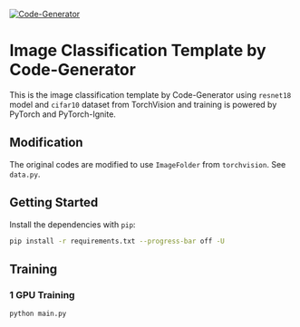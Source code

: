 [![Code-Generator](https://badgen.net/badge/Template%20by/Code-Generator/ee4c2c?labelColor=eaa700)](https://github.com/pytorch-ignite/code-generator)

# Image Classification Template by Code-Generator

This is the image classification template by Code-Generator using `resnet18` model and `cifar10` dataset from TorchVision and training is powered by PyTorch and PyTorch-Ignite.

## Modification
The original codes are modified to use `ImageFolder` from `torchvision`. See `data.py`.


## Getting Started

Install the dependencies with `pip`:

```sh
pip install -r requirements.txt --progress-bar off -U
```

## Training

### 1 GPU Training

```sh
python main.py
```

